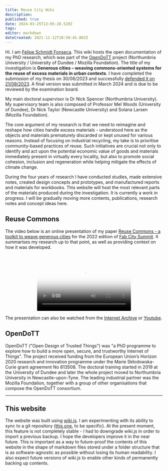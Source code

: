 ```yaml
---
title: Reuse City Wiki
description: 
published: true
date: 2024-03-25T13:05:28.520Z
tags: 
editor: markdown
dateCreated: 2021-11-12T10:50:45.063Z
---
```


Hi. I am [Felipe Schmidt Fonseca](https://is.efeefe.me). This wiki hosts the open documentation of my PhD research, which was part of the [OpenDoTT](#opendott) project (Northumbria University / University of Dundee / Mozilla Foundation). The title of my investigation is **Generous cities – weaving commons-oriented systems for the reuse of excess materials in urban contexts**. I have completed the submission of my thesis on 30/06/2023 and successfully [defended it on 21/09/2023](https://is.efeefe.me/opendott/phd-success). A final version was submitted in March 2024 and is due to be reviewed by the examination board.

My main doctoral supervisor is Dr Nick Spencer (Northumbria University). My supervisory team is also composed of Professor Mel Woods (University of Dundee), Dr Nick Taylor (Newcastle University) and Solana Larsen (Mozilla Foundation).

The core argument of my research is that we need to reimagine and reshape how cities handle excess materials - understood here as the objects and materials prematurely discarded or kept unused for various reasons. Instead of focusing on industrial recycling, my take is to prioritise community-based practices of reuse. Such initiatives are crucial not only to identify and act upon the potential economic value of goods and materials immediately present in virtually every locality, but also to promote social cohesion, inclusion and regeneration while helping mitigate the effects of climate change.

During the four years of research I have conducted studies, made extensive notes, created design concepts and prototypes, and manufactured reports and materials for workbooks. This website will host the most relevant parts of the materials produced during the investigation. It is currently a work in progress. I will be gradually moving more contents, publications, research notes and concept ideas here.

## Reuse Commons

The video below is an online presentation of my paper [Reuse Commons - a toolkit to weave generous cities](https://zenodo.org/record/7432153) for the 2022 edition of [Fab City Summit](https://bali.fabevent.org/). It summarises my research up to that point, as well as providing context on how it was developed.

&nbsp;

<div align=center>
	<video  poster="/reuse-commons_placeholder.png"  controls>
  	<source src="https://archive.org/download/reuse-commons_fab-city/Fonseca-Fab17.mp4" type="video/mp4">
  Your browser does not support embedded videos.
	</video>
</div>

The presentation can also be watched from the [Internet Archive](https://archive.org/details/reuse-commons_fab-city) or [Youtube](https://www.youtube.com/watch?v=9FffmnQeZCU&feature=youtu.be).

## OpenDoTT

OpenDoTT ("Open Design of Trusted Things") was "a PhD programme to explore how to build a more open, secure, and trustworthy Internet of Things". The project received funding from the European Union’s Horizon 2020 research and innovation programme under the Marie Skłodowska-Curie grant agreement No 813508. The doctoral training started in 2019 at the University of Dundee and later the whole project moved to Northumbria University in Newcastle-upon-Tyne. The leading industrial partner was the Mozilla Foundation, together with a group of other organisations that compose the OpenDoTT consortium.

---

## This website

The website was built using [wiki.js](https://js.wiki/). I am experimenting with its ability to sync to a git repository ([this one](https://github.com/reuse-city/wiki/), to be specific). At the present moment, this feature is not completely stable - I had to downgrade wiki.js in order to import a previous backup. I hope the developers improve it in the near future. This is important as a way to future-proof the contents of this website in the shape of markdown files stored under a folder structure that is as software-agnostic as possible without losing its human readability. I also expect future versions of wiki.js to enable other kinds of permanently backing up contents.